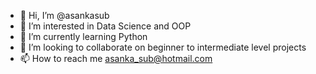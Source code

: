 - 👋 Hi, I’m @asankasub
- 👀 I’m interested in Data Science and OOP
- 🌱 I’m currently learning Python
- 💞️ I’m looking to collaborate on beginner to intermediate level projects
- 📫 How to reach me asanka_sub@hotmail.com

<!---
asankasub/asankasub is a ✨ special ✨ repository because its `README.md` (this file) appears on your GitHub profile.
You can click the Preview link to take a look at your changes.
--->
